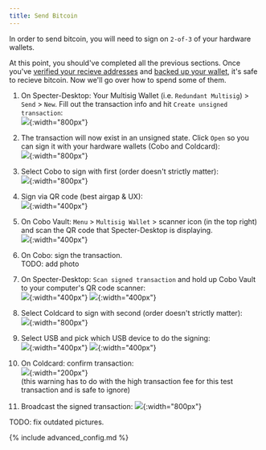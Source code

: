 ```yaml
---
title: Send Bitcoin
---
```


In order to send bitcoin, you will need to sign on `2-of-3` of your hardware wallets.

At this point, you should've completed all the previous sections.
Once you've [verified your recieve addresses](/verify-receive-address) and [backed up your wallet](/backup-wallet), it's safe to recieve bitcoin.
Now we'll go over how to spend some of them.

1. On Specter-Desktop: Your Multisig Wallet (i.e. `Redundant Multisig`) > `Send` > `New`. Fill out the transaction info and hit `Create unsigned transaction`:  
![](/assets/img/send-bitcoin-specter-create-skeleton.png){:width="800px"}  

1. The transaction will now exist in an unsigned state.
Click `Open` so you can sign it with your hardware wallets (Cobo and Coldcard):  
![](/assets/img/send-bitcoin-specter-unsigned-skeleton.png){:width="800px"}  

1. Select Cobo to sign with first (order doesn't strictly matter):  
![](/assets/img/send-bitcoin-specter-open-skeleton-cobo.png){:width="800px"}  

1. Sign via QR code (best airgap & UX):  
![](/assets/img/send-bitcoin-specter-sign-cobo.png){:width="400px"}  

1. On Cobo Vault: `Menu` > `Multisig Wallet` > scanner icon (in the top right) and scan the QR code that Specter-Desktop is displaying.  
![](/assets/img/send-bitcoin-cobo-scan-icon.jpg){:width="400px"}  

1. On Cobo: sign the transaction.  
TODO: add photo  

1. On Specter-Desktop: `Scan signed transaction` and hold up Cobo Vault to your computer's QR code scanner:  
![](/assets/img/send-bitcoin-specter-cobo-scan.jpg){:width="400px"} ![](/assets/img/send-bitcoin-specter-cobo-qr.jpeg){:width="400px"}  

1. Select Coldcard to sign with second (order doesn't strictly matter):  
![](/assets/img/send-bitcoin-specter-open-skeleton-coldcard.png){:width="800px"}

1. Select USB and pick which USB device to do the signing:  
![](/assets/img/send-bitcoin-coldcard-sign-type.png){:width="400px"} ![](/assets/img/send-bitcoin-coldcard-sign-usb.png){:width="400px"}    

1. On Coldcard: confirm transaction:  
![](/assets/img/send-bitcoin-coldcard-device-confirmation.jpeg){:width="200px"}  
(this warning has to do with the high transaction fee for this test transaction and is safe to ignore)

1. Broadcast the signed transaction:
![](/assets/img/send-bitcoin-specter-broadcast.png){:width="800px"}  


TODO: fix outdated pictures.


{% include advanced_config.md %}
